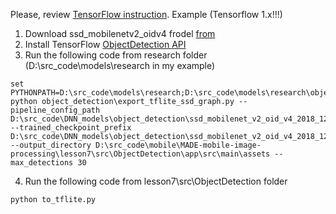 Please, review [TensorFlow instruction](https://github.com/tensorflow/models/blob/master/research/object_detection/g3doc/running_on_mobile_tf2.md).
Example (Tensorflow 1.x!!!)
1. Download ssd_mobilenetv2_oidv4 frodel [from](https://github.com/tensorflow/models/blob/master/research/object_detection/g3doc/tf1_detection_zoo.md)
2. Install TensorFlow [ObjectDetection API](https://github.com/tensorflow/models/tree/master/research/object_detection)
3. Run the following code from research folder (D:\src_code\models\research in my example)
```
set PYTHONPATH=D:\src_code\models\research;D:\src_code\models\research\object_detection;D:\src_code\models\research\slim;%PYTHONPATH%
python object_detection\export_tflite_ssd_graph.py --pipeline_config_path D:\src_code\DNN_models\object_detection\ssd_mobilenet_v2_oid_v4_2018_12_12\pipeline.config  --trained_checkpoint_prefix D:\src_code\DNN_models\object_detection\ssd_mobilenet_v2_oid_v4_2018_12_12\model.ckpt --output_directory D:\src_code\mobile\MADE-mobile-image-processing\lesson7\src\ObjectDetection\app\src\main\assets --max_detections 30
```
4. Run the following code from lesson7\src\ObjectDetection folder
```
python to_tflite.py
```